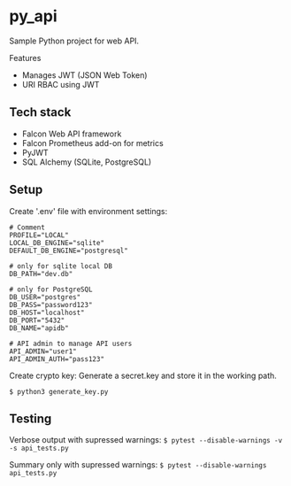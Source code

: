 # py_api
Sample Python project for web API. 

Features

* Manages JWT (JSON Web Token)
* URI RBAC using JWT

## Tech stack

- Falcon Web API framework
- Falcon Prometheus add-on for metrics
- PyJWT
- SQL Alchemy (SQLite, PostgreSQL)

## Setup

Create '.env' file with environment settings:

```
# Comment
PROFILE="LOCAL"
LOCAL_DB_ENGINE="sqlite"
DEFAULT_DB_ENGINE="postgresql"

# only for sqlite local DB
DB_PATH="dev.db"

# only for PostgreSQL
DB_USER="postgres"
DB_PASS="password123"
DB_HOST="localhost"
DB_PORT="5432"
DB_NAME="apidb"

# API admin to manage API users
API_ADMIN="user1"
API_ADMIN_AUTH="pass123"
```

Create crypto key: Generate a secret.key and store it in the working path.

```$ python3 generate_key.py```

## Testing
Verbose output with supressed warnings:
```$ pytest --disable-warnings -v -s api_tests.py```

Summary only with supressed warnings:
```$ pytest --disable-warnings api_tests.py```

